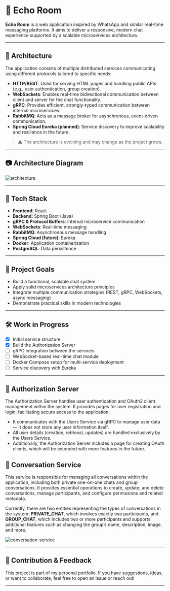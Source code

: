# 📣 Echo Room

**Echo Room** is a web application inspired by WhatsApp and similar real-time messaging platforms. It aims to deliver a responsive, modern chat experience supported by a scalable microservices architecture.

---

## 🧩 Architecture

The application consists of multiple distributed services communicating using different protocols tailored to specific needs:

- **HTTP/REST**: Used for serving HTML pages and handling public APIs (e.g., user authentication, group creation).
- **WebSockets**: Enables real-time bidirectional communication between client and server for the chat functionality.
- **gRPC**: Provides efficient, strongly-typed communication between internal microservices.
- **RabbitMQ**: Acts as a message broker for asynchronous, event-driven communication.
- **Spring Cloud Eureka (planned)**: Service discovery to improve scalability and resilience in the future.

> ⚠️ The architecture is evolving and may change as the project grows.

---

## 📷 Architecture Diagram

![architecture](https://github.com/user-attachments/assets/3fc017e7-0a7d-40df-b04e-0b8b26460287)

---

## 🚀 Tech Stack

- **Frontend**: React
- **Backend**: Spring Boot (Java)
- **gRPC & Protocol Buffers**: Internal microservice communication
- **WebSockets**: Real-time messaging
- **RabbitMQ**: Asynchronous message handling
- **Spring Cloud (future)**: Eureka
- **Docker**: Application containerization
- **PostgreSQL**: Data persistence

---

## 📌 Project Goals

- Build a functional, scalable chat system
- Apply solid microservices architecture principles
- Integrate multiple communication strategies (REST, gRPC, WebSockets, async messaging)
- Demonstrate practical skills in modern technologies

---

## 🛠️ Work in Progress

- [x] Initial service structure
- [x] Build the Authorization Server
- [ ] gRPC integration between the services
- [ ] WebSocket-based real-time chat module
- [ ] Docker Compose setup for multi-service deployment
- [ ] Service discovery with Eureka

---

## 🔐 Authorization Server

The Authorization Server handles user authentication and OAuth2 client management within the system. It provides pages for user registration and login, facilitating secure access to the application.

- It communicates with the Users Service via gRPC to manage user data — it does not store any user information itself.
- All user details (creation, retrieval, updates) are handled exclusively by the Users Service.
- Additionally, the Authorization Server includes a page for creating OAuth clients, which will be extended with more features in the future.

## 💬 Conversation Service

This service is responsible for managing all conversations within the application, including both private one-on-one chats and group conversations. It provides essential operations to create, update, and delete conversations, manage participants, and configure permissions and related metadata.

Currently, there are two entities representing the types of conversations in the system: **PRIVATE_CHAT**, which involves exactly two participants, and **GROUP_CHAT**, which includes two or more participants and supports additional features such as changing the group’s name, description, image, and more.

![conversation-service](https://github.com/user-attachments/assets/04359bc6-61a5-48e4-84fb-4f68216edf57)

---

## 🧠 Contribution & Feedback

This project is part of my personal portfolio. If you have suggestions, ideas, or want to collaborate, feel free to open an issue or reach out!

---
